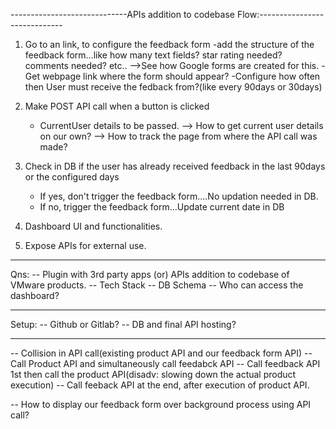 -----------------------------APIs addition to codebase Flow:-----------------------------

1) Go to an link, to configure the feedback form
    -add the structure of the feedback form...like how many text fields? star rating needed? comments needed? etc..
        -->See how Google forms are created for this.
    -Get webpage link where the form should appear?
    -Configure how often then User must receive the fedback from?(like every 90days or 30days)

2) Make POST API call when a button is clicked
    - CurrentUser details to be passed.
--> How to get current user details on our own?
--> How to track the page from where the API call was made?

3) Check in DB if the user has already received feedback in the last 90days or the configured days
    - If yes, don't trigger the feedback form....No updation needed in DB.
    - If no, trigger the feedback form...Update current date in DB

4) Dashboard UI and functionalities.
5) Expose APIs for external use.

----------------------------------------------------------------
Qns:
-- Plugin with 3rd party apps (or) APIs addition to codebase of VMware products.
-- Tech Stack
-- DB Schema
-- Who can access the dashboard?

----------------------------------------------------------------
Setup:
-- Github or Gitlab?
-- DB and final API hosting?

----------------------------------------------------------------

-- Collision in API call(existing product API and our feedback form API)
    -- Call Product API and simultaneously call feedabck API
    -- Call feedback API 1st then call the product API(disadv: slowing down the actual product execution)
    -- Call feeback API at the end, after execution of product API.

-- How to display our feedback form over background process using API call?
